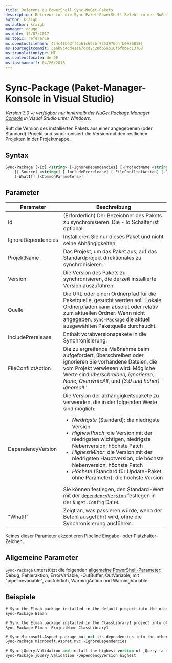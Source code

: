 ```yaml
---
title: Referenz zu PowerShell-Sync-NuGet-Pakets
description: Referenz für die Sync-Paket-PowerShell-Befehl in der NuGet-Paket-Manager-Konsole in Visual Studio.
author: kraigb
ms.author: kraigb
manager: douge
ms.date: 12/07/2017
ms.topic: reference
ms.openlocfilehash: 424c4fbe3ff4b61c665bf7353976d4fb09268185
ms.sourcegitcommit: 3eab9c4dd41ea7ccd2c28bb5ab16f6fbbec13708
ms.translationtype: MT
ms.contentlocale: de-DE
ms.lasthandoff: 04/26/2018
---
```

# <a name="sync-package-package-manager-console-in-visual-studio"></a>Sync-Package (Paket-Manager-Konsole in Visual Studio)

*Version 3.0 +; verfügbar nur innerhalb der [NuGet Package Manager Console](package-manager-console.md) in Visual Studio unter Windows.*

Ruft die Version des installierten Pakets aus einer angegebenen (oder Standard)-Projekt und synchronisiert die Version mit den restlichen Projekten in der Projektmappe.

## <a name="syntax"></a>Syntax

```ps
Sync-Package [-Id] <string> [-IgnoreDependencies] [-ProjectName <string>] [[-Version] <string>]
    [[-Source] <string>] [-IncludePrerelease] [-FileConflictAction] [-DependencyVersion]
    [-WhatIf] [<CommonParameters>]
```

## <a name="parameters"></a>Parameter

| Parameter | Beschreibung |
| --- | --- |
| Id | (Erforderlich) Der Bezeichner des Pakets zu synchronisieren. Die - Id Schalter ist optional. |
| IgnoreDependencies | Installieren Sie nur dieses Paket und nicht seine Abhängigkeiten. |
| ProjektName | Das Projekt, um das Paket aus, auf das Standardprojekt direktionales zu synchronisieren. |
| Version | Die Version des Pakets zu synchronisieren, die derzeit installierte Version auszuführen. |
| Quelle | Die URL oder einen Ordnerpfad für die Paketquelle, gesucht werden soll. Lokale Ordnerpfaden kann absolut oder relativ zum aktuellen Ordner. Wenn nicht angegeben, `Sync-Package` die aktuell ausgewählten Paketquelle durchsucht. |
| IncludePrerelease | Enthält vorabversionspakete in die Synchronisierung. |
| FileConflictAction | Die zu ergreifende Maßnahme beim aufgefordert, überschreiben oder ignorieren Sie vorhandene Dateien, die vom Projekt verwiesen wird. Mögliche Werte sind *überschreiben, ignorieren, None, OverwriteAll*, und *(3.0 und höher)* *' ignoreall '*. |
| DependencyVersion | Die Version der abhängigkeitspakete zu verwenden, die in der folgenden Werte sind möglich:<br/><ul><li>*Niedrigste* (Standard): die niedrigste Version</li><li>*HighestPatch*: die Version mit der niedrigsten wichtigen, niedrigste Nebenversion, höchste Patch</li><li>*HighestMinor*: die Version mit der niedrigsten Hauptversion, die höchste Nebenversion, höchste Patch</li><li>*Höchste* (Standard für Update-Paket ohne Parameter): die höchste Version</li></ul>Sie können festlegen, den Standard-Wert mit der [ `dependencyVersion` ](../reference/nuget-config-file.md#config-section) festlegen in der `Nuget.Config` Datei. |
| "WhatIf" | Zeigt an, was passieren würde, wenn der Befehl ausgeführt wird, ohne die Synchronisierung ausführen. |

Keines dieser Parameter akzeptieren Pipeline Eingabe- oder Platzhalter-Zeichen.

## <a name="common-parameters"></a>Allgemeine Parameter

`Sync-Package` unterstützt die folgenden [allgemeine PowerShell-Parameter](http://go.microsoft.com/fwlink/?LinkID=113216): Debug, Fehleraktion, ErrorVariable, -OutBuffer, OutVariable, mit "pipelinevariable", ausführlich, WarningAction und WarningVariable.

## <a name="examples"></a>Beispiele

```ps
# Sync the Elmah package installed in the default project into the other projects in the solution
Sync-Package Elmah

# Sync the Elmah package installed in the ClassLibrary1 project into other projects in the solution
Sync-Package Elmah -ProjectName ClassLibrary1

# Sync Microsoft.Aspnet.package but not its dependencies into the other projects in the solution
Sync-Package Microsoft.Aspnet.Mvc -IgnoreDependencies

# Sync jQuery.Validation and install the highest version of jQuery (a dependency) from the package source    
Sync-Package jQuery.Validation -DependencyVersion highest
```
